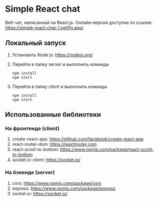 # Simple React chat

Веб-чат, написанный на React.js. Онлайн-версия доступна по ссылке: https://simple-react-chat-1.netlify.app/

## Локальный запуск

1. Установить Node js: https://nodejs.org/
1. Перейти в папку server и выполнить команды

    ```
    npm install
    npm start
    ```

1. Перейти в папку client и выполнить команды

    ```
    npm install
    npm start
    ```
  
## Использованные библиотеки

### На фронтенде (client)

1. create-react-app: https://github.com/facebook/create-react-app
1. react-router-dom: https://reactrouter.com
1. react-scroll-to-bottom: https://www.npmjs.com/package/react-scroll-to-bottom
1. socket.io-client: https://socket.io/

### На бэкенде (server)

1. cors: https://www.npmjs.com/package/cors
2. express: https://www.npmjs.com/package/express
3. socket.io: https://socket.io/